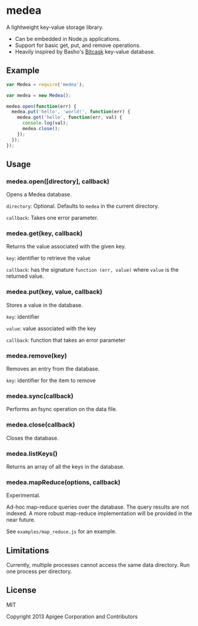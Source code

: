 # medea

A lightweight key-value storage library.

* Can be embedded in Node.js applications.
* Support for basic get, put, and remove operations.
* Heavily inspired by Basho's [Bitcask](https://github.com/basho/bitcask) key-value database.

## Example

```javascript
var Medea = require('medea');

var medea = new Medea();

medea.open(function(err) {
  medea.put('hello', 'world!', function(err) {
    medea.get('hello', function(err, val) {
      console.log(val);
      medea.close();
    });
  });
});
```

## Usage

### medea.open([directory], callback)

Opens a Medea database.

`directory`: Optional. Defaults to `medea` in the current directory.

`callback`: Takes one error parameter.

### medea.get(key, callback)

Returns the value associated with the given key.

`key`: identifier to retrieve the value

`callback`: has the signature `function (err, value)` where `value` is the returned value.

### medea.put(key, value, callback) 

Stores a value in the database.

`key`: identifier

`value`: value associated with the key

`callback`: function that takes an error parameter

### medea.remove(key)

Removes an entry from the database.

`key`: identifier for the item to remove

### medea.sync(callback)

Performs an fsync operation on the data file.

### medea.close(callback)

Closes the database.

### medea.listKeys()

Returns an array of all the keys in the database.

### medea.mapReduce(options, callback)

Experimental.

Ad-hoc map-reduce queries over the database.  The query results are not indexed.  A more robust map-reduce implementation will be provided in the near future.

See `examples/map_reduce.js` for an example.

## Limitations

Currently, multiple processes cannot access the same data directory.  Run one process per directory.

## License

MIT

Copyright 2013 Apigee Corporation and Contributors
